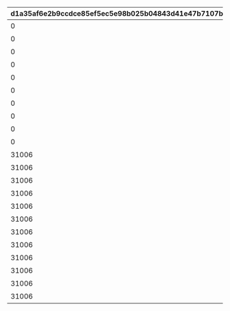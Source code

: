 |d1a35af6e2b9ccdce85ef5ec5e98b025b04843d41e47b7107be337ade55dfb07|c6ba401cc52950f6ec2895c0fb5bc73ef3faaa7e1cee0c434d747479bb8a389a|7dac1d3ec9ae8d3dc18ef8cf95eb1eb2d7f20f2d099e0878fa20260b0eaac932|a963a9f8a876420e2892c16679dd7df06473899092e07fe38c00cd68882d0c94|ea2732e2ea18c3e5b4952b2783ef0eaa2d5239c50776b4ecbdd2755effa5db45|338dccea80af286392973d7a3ed800cc27cb80289293bbde2203dc0b903586cc|544b4acbbad656905b9ec0439564f24dbfdf33af09e69cfc322af88962118622|69c73257b383d50568ea92d07876fa57e73423e0b7d71b3a12203393cd6cdcba|cbf12626a8e85674f3253d8e0bc805eba3f78fdb5033d98ea1bc7b6055c10a41|a1e577d7e815c376acc496d178b7126b24c871224daba72598df2cfd0cda52c0|46cde6598a77ab14a47e2871b04ebe37dbc3a52faf2832d920282c9ec6c6d2de|40c19d937763d77ccc67f1064777b06d83f9d8c72202b070a236f943305cfbd7|1685c5d865bc1754cbae16a5b10295d9f0649bebceb4577495613b2c3bd05407|c32f399f6a35c6b88df7894b2fcad167a2849555916d7d3a6a6486c73e84f5a1|d6b459a0f32fabbe6d139152f5b88b21cfefb3f44d36c40999dc79fb0b9fc166|
| --- | --- | --- | --- | --- | --- | --- | --- | --- | --- | --- | --- | --- | --- | --- |
|0|4003002|4003001|200010|195|雲をつらぬく山脈|31001|1|501010001|雲海の山脈|400|400|45|10|11002012|
|0|4003004|4003003|200020|-110|深い森の奥に存在する1本の大樹|31002|1|501010002|密林の大樹|300|300|30|10|11005013|
|0|4003006|4003005|200030|-570|断崖絶壁で発見された遺跡|31003|1|501010003|断崖の遺跡|200|200|-190|10|11007014|
|0|4003008|4003007|200040|750|大海原にそびえる謎の巨塔|31004|1|501010004|蒼海の孤塔|100|100|-30|10|11011017|
|0|4003010|4003009|200050|465|瘴気渦巻く常闇の孤峰|31005|1|501010005|毒瘴の闇稜|100|100|20|10|11014014|
|0|4003012|4003011|200060|360|厳峰に佇む竜の寝床|31006|1|501010006|緑竜の骸嶺|100|100|90|10|11026014|
|0|4003014|4003013|200070|130|天空の番人が静かに眠る聖城|31007|1|501010007|天上の浮城|100|100|90|10|11035014|
|0|4003018|4003017|200080|-50|砂の大瀑布が落ちゆく果ての都|31008|1|501010008|砂瀑の底都|100|100|120|10|11047014|
|0|4003020|4003019|200090|-360|紺碧の底に君臨する海王の城砦|31009|1|501010009|紺碧の王砦|100|100|70|10|11057014|
|0|4003022|4003021|0|0|四季彩りし霊狐の仙境|31010|1|501010010|四彩の霊峰|100|0|0|10|11062014|
|31006|4003016|4003015|0|0|期間限定ダンジョンの踏破に挑戦|32001|1|0|スペシャルダンジョン|100|100|0|10|0|
|31006|0|0|0|0|期間限定ダンジョンの踏破に挑戦|32002|1|0|スペシャルダンジョン|100|100|0|10|0|
|31006|0|0|0|0|期間限定ダンジョンの踏破に挑戦|32003|1|0|スペシャルダンジョン|100|100|0|10|0|
|31006|0|0|0|0|期間限定ダンジョンの踏破に挑戦|32004|1|0|スペシャルダンジョン|100|100|0|10|0|
|31006|0|0|0|0|期間限定ダンジョンの踏破に挑戦|32005|1|0|スペシャルダンジョン|100|100|0|10|0|
|31006|0|0|0|0|期間限定ダンジョンの踏破に挑戦|32006|1|0|スペシャルダンジョン|100|100|0|10|0|
|31006|0|0|0|0|期間限定ダンジョンの踏破に挑戦|32007|1|0|スペシャルダンジョン|100|100|0|10|0|
|31006|0|0|0|0|期間限定ダンジョンの踏破に挑戦|32008|1|0|スペシャルダンジョン|100|100|0|10|0|
|31006|0|0|0|0|期間限定ダンジョンの踏破に挑戦|32009|1|0|スペシャルダンジョン|100|100|0|10|0|
|31006|0|0|0|0|期間限定ダンジョンの踏破に挑戦|32010|1|0|スペシャルダンジョン|100|100|0|10|0|
|31006|0|0|0|0|期間限定ダンジョンの踏破に挑戦|32011|1|0|スペシャルダンジョン|100|100|0|10|0|
|31006|0|0|0|0|期間限定ダンジョンの踏破に挑戦|32012|1|0|スペシャルダンジョン|100|100|0|10|0|